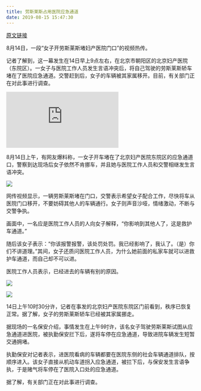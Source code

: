 ```yaml
---
title: 劳斯莱斯占用医院应急通道
date: 2019-08-15 15:47:30
---
```


[原文链接](https://mp.weixin.qq.com/s/bDpbv5LmIQKJrNoLYy3WJw)

8月14日，一段“女子开劳斯莱斯堵妇产医院门口”的视频热传。

记者了解到，这一幕发生在14日早上9点左右，在北京市朝阳区的北京妇产医院（东院区）。一女子与医院工作人员发生言语冲突后，将自己驾驶的劳斯莱斯轿车堵在了医院应急通道。交警赶到后，女子的车辆被其家属移开。目前，有关部门正在对此事进行调查。

<iframe frameborder="0" src="https://v.qq.com/txp/iframe/player.html?vid=s09130i3qam" allowFullScreen="true"></iframe>

8月14日上午，有网友爆料称，一女子开车堵在了北京妇产医院东院区的应急通道口，警察到达现场后女子依然不肯挪车，并且她与医院工作人员和交警相继发生言语冲突。

![](https://imgs.codewoody.com/uploads/big/56d22afca1aca805f0ac6c3f38ec6101.jpeg)

网传视频显示，一辆劳斯莱斯堵在门口，交警表示希望女子配合工作，尽快将车从医院门口移开，不要妨碍其他人的车辆通行。女子则声音沙哑，情绪激动，不断与交警争执。

画面中，一名应是医院工作人员的人向女子解释，“你影响到其他人了，这是救护车通道。”

随后该女子表示：“你该报警报警，该处罚处罚。我已经影响了，我认了。（是）你们不讲道理。”其间，女子还质问医院工作人员，为什么她前面的私家车就可以进救护车通道，而自己却不可以进。

医院工作人员表示，已经进去的车辆有别的原因。

![](https://imgs.codewoody.com/uploads/big/1ab38409770eb4b704143cb0a9b9a45a.jpeg)

![](https://imgs.codewoody.com/uploads/big/910c2cb6beba292dc2c2a6273939a851.jpeg)

14日上午10时30分许，记者在事发的北京妇产医院东院区门前看到，秩序已恢复正常。据了解，女子的劳斯莱斯轿车已经被其家属挪走。

据现场的一名保安介绍，事情发生在上午9时许，该名女子驾驶劳斯莱斯试图从应急通道进医院，被执勤保安拦下后，遂将车停在应急通道，导致进院车辆发生短暂交通拥堵。

执勤保安对记者表示，进医院看病的车辆都要在医院东侧的社会车辆通道排队，按顺序进入。该女子直接从机动车道拐入应急通道，被拦下后，与保安发生言语争执，于是赌气将车停在了医院入口处的应急通道。

据了解，有关部门正在对此事进行调查。
